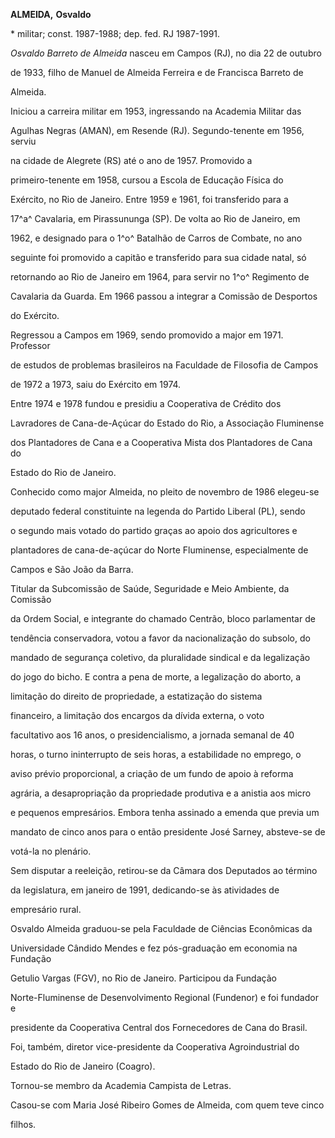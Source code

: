 **ALMEIDA,** **Osvaldo**



\* militar; const. 1987-1988; dep. fed. RJ 1987-1991.



*Osvaldo Barreto de Almeida* nasceu em Campos (RJ), no dia 22 de outubro

de 1933, filho de Manuel de Almeida Ferreira e de Francisca Barreto de

Almeida.



Iniciou a carreira militar em 1953, ingressando na Academia Militar das

Agulhas Negras (AMAN), em Resende (RJ). Segundo-tenente em 1956, serviu

na cidade de Alegrete (RS) até o ano de 1957. Promovido a

primeiro-tenente em 1958, cursou a Escola de Educação Física do

Exército, no Rio de Janeiro. Entre 1959 e 1961, foi transferido para a

17^a^ Cavalaria, em Pirassununga (SP). De volta ao Rio de Janeiro, em

1962, e designado para o 1^o^ Batalhão de Carros de Combate, no ano

seguinte foi promovido a capitão e transferido para sua cidade natal, só

retornando ao Rio de Janeiro em 1964, para servir no 1^o^ Regimento de

Cavalaria da Guarda. Em 1966 passou a integrar a Comissão de Desportos

do Exército.



Regressou a Campos em 1969, sendo promovido a major em 1971. Professor

de estudos de problemas brasileiros na Faculdade de Filosofia de Campos

de 1972 a 1973, saiu do Exército em 1974.



Entre 1974 e 1978 fundou e presidiu a Cooperativa de Crédito dos

Lavradores de Cana-de-Açúcar do Estado do Rio, a Associação Fluminense

dos Plantadores de Cana e a Cooperativa Mista dos Plantadores de Cana do

Estado do Rio de Janeiro.



Conhecido como major Almeida, no pleito de novembro de 1986 elegeu-se

deputado federal constituinte na legenda do Partido Liberal (PL), sendo

o segundo mais votado do partido graças ao apoio dos agricultores e

plantadores de cana-de-açúcar do Norte Fluminense, especialmente de

Campos e São João da Barra.



Titular da Subcomissão de Saúde, Seguridade e Meio Ambiente, da Comissão

da Ordem Social, e integrante do chamado Centrão, bloco parlamentar de

tendência conservadora, votou a favor da nacionalização do subsolo, do

mandado de segurança coletivo, da pluralidade sindical e da legalização

do jogo do bicho. E contra a pena de morte, a legalização do aborto, a

limitação do direito de propriedade, a estatização do sistema

financeiro, a limitação dos encargos da dívida externa, o voto

facultativo aos 16 anos, o presidencialismo, a jornada semanal de 40

horas, o turno ininterrupto de seis horas, a estabilidade no emprego, o

aviso prévio proporcional, a criação de um fundo de apoio à reforma

agrária, a desapropriação da propriedade produtiva e a anistia aos micro

e pequenos empresários. Embora tenha assinado a emenda que previa um

mandato de cinco anos para o então presidente José Sarney, absteve-se de

votá-la no plenário.



Sem disputar a reeleição, retirou-se da Câmara dos Deputados ao término

da legislatura, em janeiro de 1991, dedicando-se às atividades de

empresário rural.



Osvaldo Almeida graduou-se pela Faculdade de Ciências Econômicas da

Universidade Cândido Mendes e fez pós-graduação em economia na Fundação

Getulio Vargas (FGV), no Rio de Janeiro. Participou da Fundação

Norte-Fluminense de Desenvolvimento Regional (Fundenor) e foi fundador e

presidente da Cooperativa Central dos Fornecedores de Cana do Brasil.

Foi, também, diretor vice-presidente da Cooperativa Agroindustrial do

Estado do Rio de Janeiro (Coagro).



Tornou-se membro da Academia Campista de Letras.



Casou-se com Maria José Ribeiro Gomes de Almeida, com quem teve cinco

filhos.



